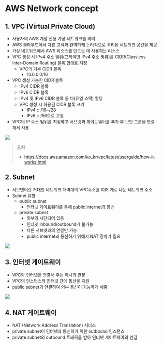 # AWS Network concept

## 1. VPC (Virtual Private Cloud)

- 사용자의 AWS 계정 전용 가상 네트워크를 의미
- AWS 클라우드에서 다른 고객과 완벽하게 논리적으로 격리된 네트워크 공간을 제공
- 가상 네트워크에서 AWS 리소스를 만드는 데 사용하는 리소스
- VPC 생성 시 IPv4 주소 범위(프라이빗 IPv4 주소 범위)를 CIDR(Classless Inter-Domain Routing) 블록 형태로 지정
    + VPC의 기본 CIDR 블록
        - 10.0.0.0/16
- VPC 생성 가능한 CIDR 블록
    + IPv4 CIDR 블록
    + IPv6 CIDR 블록
    + IPv4 및 IPv6 CIDR 블록 둘 다(듀얼 스택) 할당
    + VPC 생성 시 허용된 CIDR 블록 크키
        - IPv4 :: /16~/28
        - IPv6 :: /56으로 고정
- VPC의 IP 주소 범위를 지정하고 서브넷과 게이트웨이를 추가 후 보안 그룹을 연결해서 사용

![](https://velog.velcdn.com/images/imsooyeon/post/8032168f-073e-419f-9e9b-d8950ce6a5dd/image.png)

> 출처
> - https://docs.aws.amazon.com/ko_kr/vpc/latest/userguide/how-it-works.html

## 2. Subnet

- 서브넷이란 거대한 네트워크 대역대의 VPC주소를 여러 개로 나눈 네트워크 주소
- Subnet 유형
    + public subnet
        - 인터넷 게이트웨이를 통해 public internet과 통신
    + private subnet
        - 외부와 차단되어 있음
        - 인터넷 inbound/outbound가 불가능
        - 다른 서브넷과의 연결만 가능
        - public internet과 통신하기 위해서 NAT 장치가 필요
    
![](https://velog.velcdn.com/images/imsooyeon/post/c036f387-8f7c-43aa-b504-5af7c7fe2deb/image.png)

## 3. 인터넷 게이트웨이

- VPC와 인터넷을 연결해 주는 하나의 관문
- VPC의 인스턴스와 인터넷 간에 통신을 지원
- public subnet과 연결하여 외부 통신이 가능하게 해줌

![](https://velog.velcdn.com/images/imsooyeon/post/caa65775-59e0-4970-8106-1b0a40948023/image.png)


## 4. NAT 게이트웨이

- NAT (Network Address Translation) 서비스
- private subnet이 인터넷과 통신하기 위한 outbound 인스턴스
- private subnet의 outbound 트래픽을 받아 인터넷 게이트웨이와 연결
